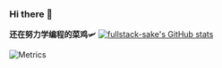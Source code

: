 ### Hi there 👋
**还在努力学编程的菜鸡**:small_airplane:
[![fullstack-sake's GitHub stats](https://github-readme-stats.vercel.app/api?username=fullstack-sake)](https://github.com/anuraghazra/github-readme-stats)


![Metrics](https://metrics.lecoq.io/fullstack-sake?template=classic&discussions=1&achievements=1&languages=1&isocalendar=1&isocalendar.duration=half-year&languages.limit=8&languages.threshold=0%25&languages.colors=github&languages.sections=most-used&languages.indepth=false&languages.analysis.timeout=15&languages.categories=markup%2C%20programming&languages.recent.categories=markup%2C%20programming&languages.recent.load=300&languages.recent.days=14&achievements.threshold=C&achievements.secrets=true&achievements.display=detailed&achievements.limit=0&discussions.categories=true&discussions.categories.limit=0&config.timezone=Asia%2FShanghai)


<!--
**fullstack-sake/fullstack-sake** is a ✨ _special_ ✨ repository because its `README.md` (this file) appears on your GitHub profile.

Here are some ideas to get you started:

- 🔭 I’m currently working on ...
- 🌱 I’m currently learning ...
- 👯 I’m looking to collaborate on ...
- 🤔 I’m looking for help with ...
- 💬 Ask me about ...
- 📫 How to reach me: ...
- 😄 Pronouns: ...
- ⚡ Fun fact: ...
-->
